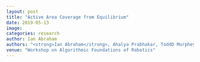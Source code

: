 ```yaml
---
layout: post
title: "Active Area Coverage from Equilibrium"
date: 2019-05-13
image: 
categories: research
author: Ian Abraham
authors: "<strong>Ian Abraham</strong>, Ahalya Prabhakar, ToddD Murphey"
venue: "Workshop on Algorithmic Foundations of Robotics"
---
```

